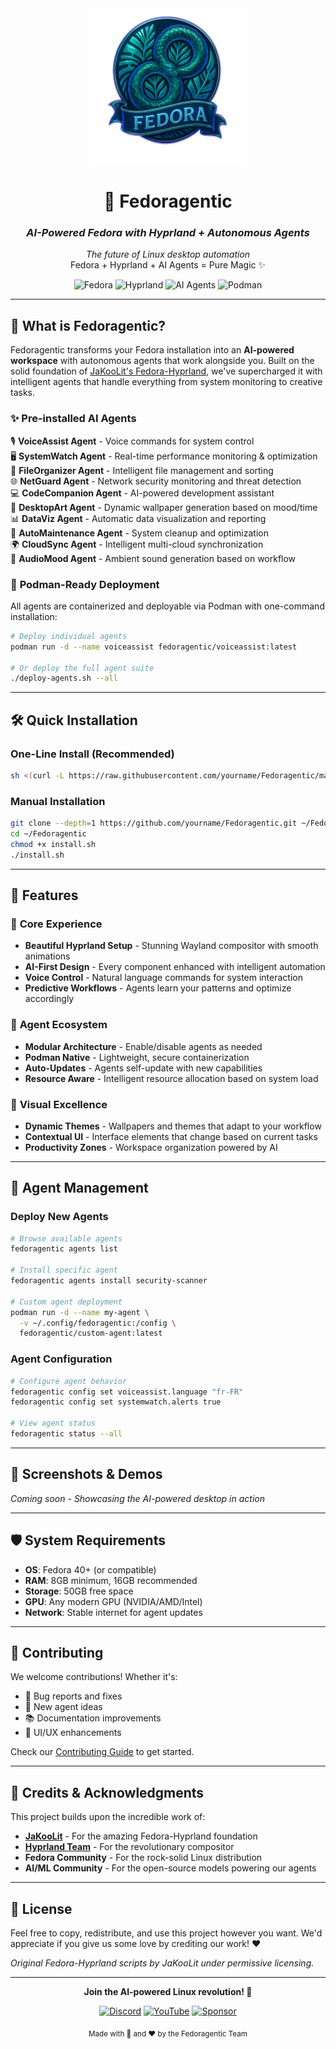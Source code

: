 <div align="center">
  <img src="fedoragentic-logo.png" alt="Fedoragentic Logo" width="250"/>
  
  # 🐍 Fedoragentic
  
  ### *AI-Powered Fedora with Hyprland + Autonomous Agents*
  
  <p align="center">
    <em>The future of Linux desktop automation</em><br>
    Fedora + Hyprland + AI Agents = Pure Magic ✨
  </p>
  
  ![Fedora](https://img.shields.io/badge/Fedora-40+-blue?style=for-the-badge&logo=fedora)
  ![Hyprland](https://img.shields.io/badge/Hyprland-Latest-purple?style=for-the-badge&logo=hyprland)
  ![AI Agents](https://img.shields.io/badge/AI_Agents-Enabled-green?style=for-the-badge&logo=robot)
  ![Podman](https://img.shields.io/badge/Podman-Ready-orange?style=for-the-badge&logo=podman)
</div>

---

## 🚀 **What is Fedoragentic?**

Fedoragentic transforms your Fedora installation into an **AI-powered workspace** with autonomous agents that work alongside you. Built on the solid foundation of [JaKooLit's Fedora-Hyprland](https://github.com/JaKooLit/Fedora-Hyprland), we've supercharged it with intelligent agents that handle everything from system monitoring to creative tasks.

### ✨ **Pre-installed AI Agents**

🎙️ **VoiceAssist Agent** - Voice commands for system control  
🖥️ **SystemWatch Agent** - Real-time performance monitoring & optimization  
📁 **FileOrganizer Agent** - Intelligent file management and sorting  
🌐 **NetGuard Agent** - Network security monitoring and threat detection  
💻 **CodeCompanion Agent** - AI-powered development assistant  
🎨 **DesktopArt Agent** - Dynamic wallpaper generation based on mood/time  
📊 **DataViz Agent** - Automatic data visualization and reporting  
🔧 **AutoMaintenance Agent** - System cleanup and optimization  
🌍 **CloudSync Agent** - Intelligent multi-cloud synchronization  
🎵 **AudioMood Agent** - Ambient sound generation based on workflow

### 🐳 **Podman-Ready Deployment**

All agents are containerized and deployable via Podman with one-command installation:

```bash
# Deploy individual agents
podman run -d --name voiceassist fedoragentic/voiceassist:latest

# Or deploy the full agent suite
./deploy-agents.sh --all
```

---

## 🛠️ **Quick Installation**

### One-Line Install (Recommended)
```bash
sh <(curl -L https://raw.githubusercontent.com/yourname/Fedoragentic/main/auto-install.sh)
```

### Manual Installation
```bash
git clone --depth=1 https://github.com/yourname/Fedoragentic.git ~/Fedoragentic
cd ~/Fedoragentic
chmod +x install.sh
./install.sh
```

---

## 🎯 **Features**

### 🌟 **Core Experience**
- **Beautiful Hyprland Setup** - Stunning Wayland compositor with smooth animations
- **AI-First Design** - Every component enhanced with intelligent automation
- **Voice Control** - Natural language commands for system interaction
- **Predictive Workflows** - Agents learn your patterns and optimize accordingly

### 🤖 **Agent Ecosystem**
- **Modular Architecture** - Enable/disable agents as needed
- **Podman Native** - Lightweight, secure containerization
- **Auto-Updates** - Agents self-update with new capabilities
- **Resource Aware** - Intelligent resource allocation based on system load

### 🎨 **Visual Excellence**
- **Dynamic Themes** - Wallpapers and themes that adapt to your workflow
- **Contextual UI** - Interface elements that change based on current tasks
- **Productivity Zones** - Workspace organization powered by AI

---

## 🔧 **Agent Management**

### Deploy New Agents
```bash
# Browse available agents
fedoragentic agents list

# Install specific agent
fedoragentic agents install security-scanner

# Custom agent deployment
podman run -d --name my-agent \
  -v ~/.config/fedoragentic:/config \
  fedoragentic/custom-agent:latest
```

### Agent Configuration
```bash
# Configure agent behavior
fedoragentic config set voiceassist.language "fr-FR"
fedoragentic config set systemwatch.alerts true

# View agent status
fedoragentic status --all
```

---

## 🎪 **Screenshots & Demos**

*Coming soon - Showcasing the AI-powered desktop in action*

---

## 🛡️ **System Requirements**

- **OS**: Fedora 40+ (or compatible)
- **RAM**: 8GB minimum, 16GB recommended
- **Storage**: 50GB free space
- **GPU**: Any modern GPU (NVIDIA/AMD/Intel)
- **Network**: Stable internet for agent updates

---

## 🤝 **Contributing**

We welcome contributions! Whether it's:
- 🐛 Bug reports and fixes
- 🚀 New agent ideas
- 📚 Documentation improvements
- 🎨 UI/UX enhancements

Check our [Contributing Guide](CONTRIBUTING.md) to get started.

---

## 🙏 **Credits & Acknowledgments**

This project builds upon the incredible work of:

- **[JaKooLit](https://github.com/JaKooLit)** - For the amazing Fedora-Hyprland foundation
- **[Hyprland Team](https://github.com/hyprwm/Hyprland)** - For the revolutionary compositor
- **Fedora Community** - For the rock-solid Linux distribution
- **AI/ML Community** - For the open-source models powering our agents

---

## 📄 **License**

Feel free to copy, redistribute, and use this project however you want. 
We'd appreciate if you give us some love by crediting our work! ❤️

*Original Fedora-Hyprland scripts by JaKooLit under permissive licensing.*

---

<div align="center">
  <p><strong>Join the AI-powered Linux revolution! 🚀</strong></p>
  
  [![Discord](https://img.shields.io/badge/Discord-Join%20Us-7289da?style=for-the-badge&logo=discord)](https://discord.gg/fedoragentic)
  [![YouTube](https://img.shields.io/badge/YouTube-Tutorials-red?style=for-the-badge&logo=youtube)](https://youtube.com/@fedoragentic)
  [![Sponsor](https://img.shields.io/badge/Sponsor-Support%20Us-pink?style=for-the-badge&logo=github-sponsors)](https://github.com/sponsors/fedoragentic)
  
  <sub>Made with 🐍 and ❤️ by the Fedoragentic Team</sub>
</div>
